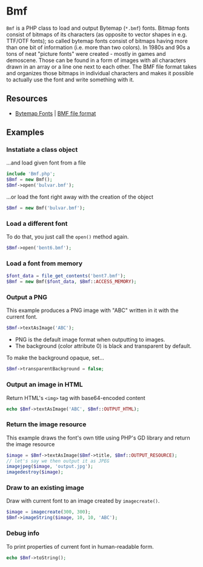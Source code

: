 
# Bmf

`Bmf` is a PHP class to load and output Bytemap (`*.bmf`) fonts.
Bitmap fonts consist of bitmaps of its characters (as opposite to vector shapes in e.g. TTF/OTF fonts); so called bytemap fonts consist of bitmaps having more than one bit of information (i.e. more than two colors).
In 1980s and 90s a tons of neat "picture fonts" were created - mostly in games and demoscene. Those can be found in a form of images with all characters drawn in an array or a line one next to each other. The BMF file format takes and organizes those bitmaps in individual characters and makes it possible to actually use the font and write something with it.

## Resources
- [Bytemap Fonts](http://bmf.php5.cz/) | [BMF file format](http://bmf.php5.cz/?page=format)

## Examples

### Instatiate a class object
...and load given font from a file
```php
include 'Bmf.php';
$Bmf = new Bmf();
$Bmf->open('bulvar.bmf');
```
...or load the font right away with the creation of the object
```php
$Bmf = new Bmf('bulvar.bmf');
```

### Load a different font
To do that, you just call the `open()` method again.
```php
$Bmf->open('bent6.bmf');
```

### Load a font from memory
```php
$font_data = file_get_contents('bent7.bmf');
$Bmf = new Bmf($font_data, $Bmf::ACCESS_MEMORY);
```

### Output a PNG
This example produces a PNG image with "ABC" written in it with the current font.
```php
$Bmf->textAsImage('ABC');
```
- PNG is the default image format when outputting to images.
- The background (color attribute 0) is black and transparent by default.

To make the background opaque, set...
```php
$Bmf->transparentBackground = false;
```

### Output an image in HTML
Return HTML's `<img>` tag with base64-encoded content
```php
echo $Bmf->textAsImage('ABC', $Bmf::OUTPUT_HTML);
```

### Return the image resource
This example draws the font's own title using PHP's GD library and return the image resource
```php
$image = $Bmf->textAsImage($Bmf->title, $Bmf::OUTPUT_RESOURCE);
// let's say we then output it as JPEG
imagejpeg($image, 'output.jpg');
imagedestroy($image);
```

### Draw to an existing image
Draw with current font to an image created by `imagecreate()`.
```php
$image = imagecreate(300, 300);
$Bmf->imageString($image, 10, 10, 'ABC');
```

### Debug info
To print properties of current font in human-readable form.
```php
echo $Bmf->toString();
```
